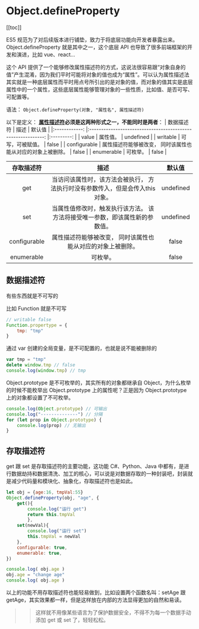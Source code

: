 # Object.defineProperty

[[toc]]

ES5 规范为了对后续版本进行铺垫，致力于将底层功能向开发者暴露出来。Object.defineProperty 就是其中之一，这个底层 API 也导致了很多前端框架的开发和演进，比如 vue、react...

这个 API 提供了一个能够修改属性描述符的方式，这说法很容易跟“对象自身的值”产生混淆，因为我们平时可能将对象的值也成为“属性”。可以认为属性描述法其实就是一种底层属性而平时用点号所引出的是对象的值，而对象的值其实是底层属性中的一个属性，这些底层属性能够管理对象的一些性质，比如值、是否可写、可配置等。

语法：
`Object.defineProperty(对象, "属性名", 属性描述符)`

以下是定义：
**[属性描述符](https://developer.mozilla.org/zh-CN/docs/Web/JavaScript/Reference/Global_Objects/Object/defineProperty#%E5%B1%9E%E6%80%A7%E6%8F%8F%E8%BF%B0%E7%AC%A6)必须是这两种形式之一，不能同时是两者**：
|  数据描述符  	|                             描述                            	|   默认值  	|
|:------------:	|:-----------------------------------------------------------:	|:---------:	|
|     value    	|                           属性值。                          	| undefined 	|
|   writable   	|                       可写，可被赋值。                      	|   false   	|
| configurable 	| 属性描述符能够被改变， 同时该属性也能从对应的对象上被删除。 	|   false   	|
|  enumerable  	|                           可枚举。                          	|   false   	|

|  存取描述符  	|                                      描述                                     	|   默认值  	|
|:------------:	|:-----------------------------------------------------------------------------:	|:---------:	|
|      get     	| 当访问该属性时，该方法会被执行， 方法执行时没有参数传入，但是会传入this对象。 	| undefined 	|
|      set     	|  当属性值修改时，触发执行该方法。 该方法将接受唯一参数，即该属性新的参数值。  	| undefined 	|
| configurable 	|          属性描述符能够被改变， 同时该属性也能从对应的对象上被删除。          	|   false   	|
|  enumerable  	|                                    可枚举。                                   	|   false   	|

## 数据描述符

有些东西就是不可写的

比如
Function 就是不可写

```js
// writable false
Function.propertype = {
    tmp: "tmp"
}


```

通过 var 创建的全局变量，是不可配置的，也就是说不能被删除的
```js
var tmp = "tmp"
delete window.tmp // false
console.log(window.tmp) // tmp
```

Object.prototype 是不可枚举的，其实所有的对象都继承自 Object，为什么枚举的时候不能枚举出 Object.prototype 上的属性呢？正是因为 Object.prototype 上的对象都设置了不可枚举。

```js
console.log(Object.prototype) // 可输出
console.log("--------------") // 分隔
for (let prop in Object.prototype) {
    console.log(prop) // 无输出
}
```


## 存取描述符

get 跟 set 是存取描述符的主要功能，这功能 C#、Python、Java 中都有，是进行数据劫持和数据清洗、加工的核心，可以说是对数据存取的一种封装吧，封装就是减少代码量和模块化、抽象化，存取描述符也是如此。

```js
let obj = {age:16, tmpVal:55}
Object.defineProperty(obj, "age", {
    get(){
        console.log("运行 get")
        return this.tmpVal
        },
    set(newVal){
        console.log("运行 set")
        this.tmpVal = newVal
    },
    configurable: true,
    enumerable: true,
})

console.log( obj.age )
obj.age = "change age"
console.log( obj.age )
```

以上的功能不用存取描述符也能轻易做到，比如设置两个函数名叫：setAge 跟 getAge，其实效果都一样，但是这样放在内部的方法显得更加的自然和易读。
>> 这样就不用像某些语言为了保护数据安全，不得不为每一个数据手动添加 get 或 set 了，轻轻松松。